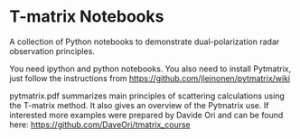 # T-matrix Notebooks
A collection of Python notebooks to demonstrate dual-polarization radar observation principles.

You need ipython and python notebooks. You also need to install Pytmatrix, just follow the instructions from https://github.com/jleinonen/pytmatrix/wiki

pytmatrix.pdf summarizes main principles of scattering calculations using the T-matrix method. It also gives an overview of the Pytmatrix use. If interested more examples were prepared by Davide Ori and can be found here: https://github.com/DaveOri/tmatrix_course

